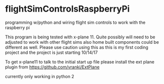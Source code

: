 # flightSimControlsRaspberryPi
programming w/python and wiring flight sim controls to work with the raspberry pi 


This program is being tested with x-plane 11.  Quite possibly will need to be adjusted to work with other flight sims also home built components could be different as well.  Please use caution using this as this is my first coding project and the project is just starting 10/14/17

To get x-plane11 to talk to the initial start up file please install the ext plane plugin from https://github.com/vranki/ExtPlane

currently only working in python 2
